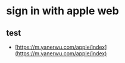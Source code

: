 # sign in with apple web

## test

- [https://m.yanerwu.com/apple/index](https://m.yanerwu.com/apple/index)
